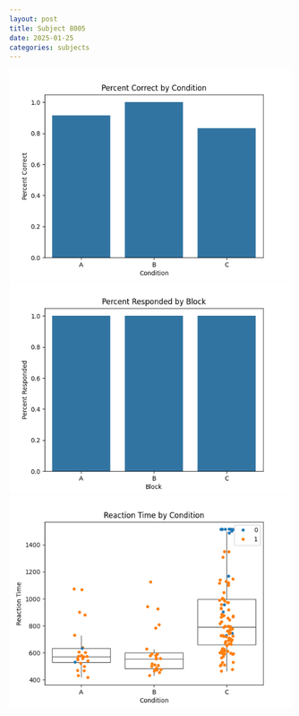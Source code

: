 ```yaml
---
layout: post
title: Subject 8005
date: 2025-01-25
categories: subjects
---
```


![](data/8005/run-29/8005_ATS_percent_correct.png)
![](data/8005/run-29/8005_ATS_percent_responded.png)
![](data/8005/run-29/8005_ATS_rt.png)
